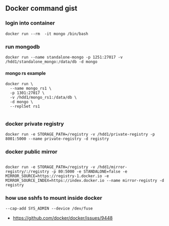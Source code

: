 ## Docker command gist

### login into container 

```
docker run --rm  -it mongo /bin/bash

```

### run mongodb

```
docker run --name standalone-mongo -p 1251:27017 -v /hdd1/standalone_mongo:/data/db -d mongo 

```
#### mongo rs example

```
docker run \
  --name mongo_rs1 \
  -p 1301:27017 \
  -v /hdd1/mongo_rs1:/data/db \
  -d mongo \
  --replSet rs1 
  
```


### docker private registry
  
```
docker run -e STORAGE_PATH=/registry -v /hdd1/private-registry -p 8001:5000 --name private-registry -d registry

```

### docker public mirror

```

docker run -e STORAGE_PATH=/registry -v /hdd1/mirror-registry/:/registry -p 80:5000 -e STANDALONE=false -e MIRROR_SOURCE=https://registry-1.docker.io -e MIRROR_SOURCE_INDEX=https://index.docker.io --name mirror-registry -d registry
```


### how use sshfs to mount inside docker

```
--cap-add SYS_ADMIN --device /dev/fuse
```

* <https://github.com/docker/docker/issues/9448>